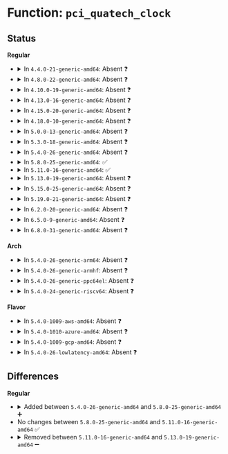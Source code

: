# Function: <code>pci_quatech_clock</code>

## Status
<b>Regular</b>
<ul>
<li>
<details>
<summary>In <code>4.4.0-21-generic-amd64</code>: Absent ❓</summary>

```json
{
  "name": "pci_quatech_clock",
  "collision_type": "Unique Static",
  "inline_type": "Full",
  "funcs": [
    {
      "addr": 18446744071584133738,
      "name": "pci_quatech_clock",
      "external": false,
      "loc": "drivers/tty/serial/8250/8250_pci.c:1224",
      "file": "drivers/tty/serial/8250/8250_pci.c",
      "inline": "not declared, inlined",
      "caller_inline": [
        "drivers/tty/serial/8250/8250_pci.c:pci_quatech_setup"
      ],
      "caller_func": []
    }
  ],
  "symbols": []
}
```
</details>
</li>
<li>
<details>
<summary>In <code>4.8.0-22-generic-amd64</code>: Absent ❓</summary>

```json
{
  "name": "pci_quatech_clock",
  "collision_type": "Unique Static",
  "inline_type": "Full",
  "funcs": [
    {
      "addr": 18446744071584472399,
      "name": "pci_quatech_clock",
      "external": false,
      "loc": "drivers/tty/serial/8250/8250_pci.c:1222",
      "file": "drivers/tty/serial/8250/8250_pci.c",
      "inline": "not declared, inlined",
      "caller_inline": [
        "drivers/tty/serial/8250/8250_pci.c:pci_quatech_setup"
      ],
      "caller_func": []
    }
  ],
  "symbols": []
}
```
</details>
</li>
<li>
<details>
<summary>In <code>4.10.0-19-generic-amd64</code>: Absent ❓</summary>

```json
{
  "name": "pci_quatech_clock",
  "collision_type": "Unique Static",
  "inline_type": "Full",
  "funcs": [
    {
      "addr": 18446744071584654623,
      "name": "pci_quatech_clock",
      "external": false,
      "loc": "drivers/tty/serial/8250/8250_pci.c:1219",
      "file": "drivers/tty/serial/8250/8250_pci.c",
      "inline": "not declared, inlined",
      "caller_inline": [
        "drivers/tty/serial/8250/8250_pci.c:pci_quatech_setup"
      ],
      "caller_func": []
    }
  ],
  "symbols": []
}
```
</details>
</li>
<li>
<details>
<summary>In <code>4.13.0-16-generic-amd64</code>: Absent ❓</summary>

```json
{
  "name": "pci_quatech_clock",
  "collision_type": "Unique Static",
  "inline_type": "Full",
  "funcs": [
    {
      "addr": 18446744071584736688,
      "name": "pci_quatech_clock",
      "external": false,
      "loc": "drivers/tty/serial/8250/8250_pci.c:1219",
      "file": "drivers/tty/serial/8250/8250_pci.c",
      "inline": "not declared, inlined",
      "caller_inline": [
        "drivers/tty/serial/8250/8250_pci.c:pci_quatech_setup"
      ],
      "caller_func": []
    }
  ],
  "symbols": []
}
```
</details>
</li>
<li>
<details>
<summary>In <code>4.15.0-20-generic-amd64</code>: Absent ❓</summary>

```json
{
  "name": "pci_quatech_clock",
  "collision_type": "Unique Static",
  "inline_type": "Full",
  "funcs": [
    {
      "addr": 18446744071585151647,
      "name": "pci_quatech_clock",
      "external": false,
      "loc": "drivers/tty/serial/8250/8250_pci.c:1216",
      "file": "drivers/tty/serial/8250/8250_pci.c",
      "inline": "not declared, inlined",
      "caller_inline": [
        "drivers/tty/serial/8250/8250_pci.c:pci_quatech_setup"
      ],
      "caller_func": []
    }
  ],
  "symbols": []
}
```
</details>
</li>
<li>
<details>
<summary>In <code>4.18.0-10-generic-amd64</code>: Absent ❓</summary>

```json
{
  "name": "pci_quatech_clock",
  "collision_type": "Unique Static",
  "inline_type": "Full",
  "funcs": [
    {
      "addr": 18446744071585386135,
      "name": "pci_quatech_clock",
      "external": false,
      "loc": "drivers/tty/serial/8250/8250_pci.c:1216",
      "file": "drivers/tty/serial/8250/8250_pci.c",
      "inline": "not declared, inlined",
      "caller_inline": [
        "drivers/tty/serial/8250/8250_pci.c:pci_quatech_setup"
      ],
      "caller_func": []
    }
  ],
  "symbols": []
}
```
</details>
</li>
<li>
<details>
<summary>In <code>5.0.0-13-generic-amd64</code>: Absent ❓</summary>

```json
{
  "name": "pci_quatech_clock",
  "collision_type": "Unique Static",
  "inline_type": "Full",
  "funcs": [
    {
      "addr": 18446744071585509655,
      "name": "pci_quatech_clock",
      "external": false,
      "loc": "drivers/tty/serial/8250/8250_pci.c:1216",
      "file": "drivers/tty/serial/8250/8250_pci.c",
      "inline": "not declared, inlined",
      "caller_inline": [
        "drivers/tty/serial/8250/8250_pci.c:pci_quatech_setup"
      ],
      "caller_func": []
    }
  ],
  "symbols": []
}
```
</details>
</li>
<li>
<details>
<summary>In <code>5.3.0-18-generic-amd64</code>: Absent ❓</summary>

```json
{
  "name": "pci_quatech_clock",
  "collision_type": "Unique Static",
  "inline_type": "Full",
  "funcs": [
    {
      "addr": 18446744071585728663,
      "name": "pci_quatech_clock",
      "external": false,
      "loc": "drivers/tty/serial/8250/8250_pci.c:1216",
      "file": "drivers/tty/serial/8250/8250_pci.c",
      "inline": "not declared, inlined",
      "caller_inline": [
        "drivers/tty/serial/8250/8250_pci.c:pci_quatech_setup"
      ],
      "caller_func": []
    }
  ],
  "symbols": []
}
```
</details>
</li>
<li>
<details>
<summary>In <code>5.4.0-26-generic-amd64</code>: Absent ❓</summary>

```json
{
  "name": "pci_quatech_clock",
  "collision_type": "Unique Static",
  "inline_type": "Full",
  "funcs": [
    {
      "addr": 18446744071585870552,
      "name": "pci_quatech_clock",
      "external": false,
      "loc": "drivers/tty/serial/8250/8250_pci.c:1231",
      "file": "drivers/tty/serial/8250/8250_pci.c",
      "inline": "not declared, inlined",
      "caller_inline": [
        "drivers/tty/serial/8250/8250_pci.c:pci_quatech_setup"
      ],
      "caller_func": []
    }
  ],
  "symbols": []
}
```
</details>
</li>
<li>
<details>
<summary>In <code>5.8.0-25-generic-amd64</code>: ✅</summary>

```c
int pci_quatech_clock(struct uart_8250_port * port)
```

```json
{
  "name": "pci_quatech_clock",
  "collision_type": "Unique Static",
  "inline_type": "No",
  "funcs": [
    {
      "addr": 18446744071586607280,
      "name": "pci_quatech_clock",
      "external": false,
      "loc": "drivers/tty/serial/8250/8250_pci.c:1229",
      "file": "drivers/tty/serial/8250/8250_pci.c",
      "inline": "seen, unknown",
      "caller_inline": [],
      "caller_func": [
        "drivers/tty/serial/8250/8250_pci.c:pci_quatech_setup"
      ]
    }
  ],
  "symbols": [
    {
      "addr": 18446744071586607280,
      "name": "pci_quatech_clock",
      "section": ".text",
      "bind": "STB_LOCAL",
      "size": 255
    }
  ]
}
```
</details>
</li>
<li>
<details>
<summary>In <code>5.11.0-16-generic-amd64</code>: ✅</summary>

```c
int pci_quatech_clock(struct uart_8250_port * port)
```

```json
{
  "name": "pci_quatech_clock",
  "collision_type": "Unique Static",
  "inline_type": "No",
  "funcs": [
    {
      "addr": 18446744071586717680,
      "name": "pci_quatech_clock",
      "external": false,
      "loc": "drivers/tty/serial/8250/8250_pci.c:1229",
      "file": "drivers/tty/serial/8250/8250_pci.c",
      "inline": "seen, unknown",
      "caller_inline": [],
      "caller_func": [
        "drivers/tty/serial/8250/8250_pci.c:pci_quatech_setup"
      ]
    }
  ],
  "symbols": [
    {
      "addr": 18446744071586717680,
      "name": "pci_quatech_clock",
      "section": ".text",
      "bind": "STB_LOCAL",
      "size": 255
    }
  ]
}
```
</details>
</li>
<li>
<details>
<summary>In <code>5.13.0-19-generic-amd64</code>: Absent ❓</summary>

```json
{
  "name": "pci_quatech_clock",
  "collision_type": "Unique Static",
  "inline_type": "Full",
  "funcs": [
    {
      "addr": 18446744071586601405,
      "name": "pci_quatech_clock",
      "external": false,
      "loc": "drivers/tty/serial/8250/8250_pci.c:1233",
      "file": "drivers/tty/serial/8250/8250_pci.c",
      "inline": "not declared, inlined",
      "caller_inline": [
        "drivers/tty/serial/8250/8250_pci.c:pci_quatech_setup"
      ],
      "caller_func": []
    }
  ],
  "symbols": []
}
```
</details>
</li>
<li>
<details>
<summary>In <code>5.15.0-25-generic-amd64</code>: Absent ❓</summary>

```json
{
  "name": "pci_quatech_clock",
  "collision_type": "Unique Static",
  "inline_type": "Full",
  "funcs": [
    {
      "addr": 18446744071587144397,
      "name": "pci_quatech_clock",
      "external": false,
      "loc": "drivers/tty/serial/8250/8250_pci.c:1233",
      "file": "drivers/tty/serial/8250/8250_pci.c",
      "inline": "not declared, inlined",
      "caller_inline": [
        "drivers/tty/serial/8250/8250_pci.c:pci_quatech_setup"
      ],
      "caller_func": []
    }
  ],
  "symbols": []
}
```
</details>
</li>
<li>
<details>
<summary>In <code>5.19.0-21-generic-amd64</code>: Absent ❓</summary>

```json
{
  "name": "pci_quatech_clock",
  "collision_type": "Unique Static",
  "inline_type": "Full",
  "funcs": [
    {
      "addr": 18446744071588454205,
      "name": "pci_quatech_clock",
      "external": false,
      "loc": "drivers/tty/serial/8250/8250_pci.c:1395",
      "file": "drivers/tty/serial/8250/8250_pci.c",
      "inline": "not declared, inlined",
      "caller_inline": [
        "drivers/tty/serial/8250/8250_pci.c:pci_quatech_setup"
      ],
      "caller_func": []
    }
  ],
  "symbols": []
}
```
</details>
</li>
<li>
<details>
<summary>In <code>6.2.0-20-generic-amd64</code>: Absent ❓</summary>

```json
{
  "name": "pci_quatech_clock",
  "collision_type": "Unique Static",
  "inline_type": "Full",
  "funcs": [
    {
      "addr": 18446744071589881453,
      "name": "pci_quatech_clock",
      "external": false,
      "loc": "drivers/tty/serial/8250/8250_pci.c:1400",
      "file": "drivers/tty/serial/8250/8250_pci.c",
      "inline": "not declared, inlined",
      "caller_inline": [
        "drivers/tty/serial/8250/8250_pci.c:pci_quatech_setup"
      ],
      "caller_func": []
    }
  ],
  "symbols": []
}
```
</details>
</li>
<li>
<details>
<summary>In <code>6.5.0-9-generic-amd64</code>: Absent ❓</summary>

```json
{
  "name": "pci_quatech_clock",
  "collision_type": "Unique Static",
  "inline_type": "Full",
  "funcs": [
    {
      "addr": 18446744071590190333,
      "name": "pci_quatech_clock",
      "external": false,
      "loc": "drivers/tty/serial/8250/8250_pci.c:1372",
      "file": "drivers/tty/serial/8250/8250_pci.c",
      "inline": "not declared, inlined",
      "caller_inline": [
        "drivers/tty/serial/8250/8250_pci.c:pci_quatech_setup"
      ],
      "caller_func": []
    }
  ],
  "symbols": []
}
```
</details>
</li>
<li>
<details>
<summary>In <code>6.8.0-31-generic-amd64</code>: Absent ❓</summary>

```json
{
  "name": "pci_quatech_clock",
  "collision_type": "Unique Static",
  "inline_type": "Full",
  "funcs": [
    {
      "addr": 18446744071590534222,
      "name": "pci_quatech_clock",
      "external": false,
      "loc": "drivers/tty/serial/8250/8250_pci.c:1453",
      "file": "drivers/tty/serial/8250/8250_pci.c",
      "inline": "not declared, inlined",
      "caller_inline": [
        "drivers/tty/serial/8250/8250_pci.c:pci_quatech_setup"
      ],
      "caller_func": []
    }
  ],
  "symbols": []
}
```
</details>
</li>
</ul>
<b>Arch</b>
<ul>
<li>
<details>
<summary>In <code>5.4.0-26-generic-arm64</code>: Absent ❓</summary>

```json
{
  "name": "pci_quatech_clock",
  "collision_type": "Unique Static",
  "inline_type": "Full",
  "funcs": [
    {
      "addr": 18446603336498606584,
      "name": "pci_quatech_clock",
      "external": false,
      "loc": "drivers/tty/serial/8250/8250_pci.c:1231",
      "file": "drivers/tty/serial/8250/8250_pci.c",
      "inline": "not declared, inlined",
      "caller_inline": [
        "drivers/tty/serial/8250/8250_pci.c:pci_quatech_setup"
      ],
      "caller_func": []
    }
  ],
  "symbols": []
}
```
</details>
</li>
<li>
<details>
<summary>In <code>5.4.0-26-generic-armhf</code>: Absent ❓</summary>

```json
{
  "name": "pci_quatech_clock",
  "collision_type": "Unique Static",
  "inline_type": "Full",
  "funcs": [
    {
      "addr": 3231233940,
      "name": "pci_quatech_clock",
      "external": false,
      "loc": "drivers/tty/serial/8250/8250_pci.c:1231",
      "file": "drivers/tty/serial/8250/8250_pci.c",
      "inline": "not declared, inlined",
      "caller_inline": [
        "drivers/tty/serial/8250/8250_pci.c:pci_quatech_setup"
      ],
      "caller_func": []
    }
  ],
  "symbols": []
}
```
</details>
</li>
<li>
<details>
<summary>In <code>5.4.0-26-generic-ppc64el</code>: Absent ❓</summary>

```json
{
  "name": "pci_quatech_clock",
  "collision_type": "Unique Static",
  "inline_type": "Full",
  "funcs": [
    {
      "addr": 13835058055291836140,
      "name": "pci_quatech_clock",
      "external": false,
      "loc": "drivers/tty/serial/8250/8250_pci.c:1231",
      "file": "drivers/tty/serial/8250/8250_pci.c",
      "inline": "not declared, inlined",
      "caller_inline": [
        "drivers/tty/serial/8250/8250_pci.c:pci_quatech_setup"
      ],
      "caller_func": []
    }
  ],
  "symbols": []
}
```
</details>
</li>
<li>
<details>
<summary>In <code>5.4.0-24-generic-riscv64</code>: Absent ❓</summary>

```json
{
  "name": "pci_quatech_clock",
  "collision_type": "Unique Static",
  "inline_type": "Full",
  "funcs": [
    {
      "addr": 18446743936276203940,
      "name": "pci_quatech_clock",
      "external": false,
      "loc": "drivers/tty/serial/8250/8250_pci.c:1231",
      "file": "drivers/tty/serial/8250/8250_pci.c",
      "inline": "not declared, inlined",
      "caller_inline": [
        "drivers/tty/serial/8250/8250_pci.c:pci_quatech_setup"
      ],
      "caller_func": []
    }
  ],
  "symbols": []
}
```
</details>
</li>
</ul>
<b>Flavor</b>
<ul>
<li>
<details>
<summary>In <code>5.4.0-1009-aws-amd64</code>: Absent ❓</summary>

```json
{
  "name": "pci_quatech_clock",
  "collision_type": "Unique Static",
  "inline_type": "Full",
  "funcs": [
    {
      "addr": 18446744071585631543,
      "name": "pci_quatech_clock",
      "external": false,
      "loc": "drivers/tty/serial/8250/8250_pci.c:1231",
      "file": "drivers/tty/serial/8250/8250_pci.c",
      "inline": "not declared, inlined",
      "caller_inline": [
        "drivers/tty/serial/8250/8250_pci.c:pci_quatech_setup"
      ],
      "caller_func": []
    }
  ],
  "symbols": []
}
```
</details>
</li>
<li>
<details>
<summary>In <code>5.4.0-1010-azure-amd64</code>: Absent ❓</summary>

```json
{
  "name": "pci_quatech_clock",
  "collision_type": "Unique Static",
  "inline_type": "Full",
  "funcs": [
    {
      "addr": 18446744071585496616,
      "name": "pci_quatech_clock",
      "external": false,
      "loc": "drivers/tty/serial/8250/8250_pci.c:1231",
      "file": "drivers/tty/serial/8250/8250_pci.c",
      "inline": "not declared, inlined",
      "caller_inline": [
        "drivers/tty/serial/8250/8250_pci.c:pci_quatech_setup"
      ],
      "caller_func": []
    }
  ],
  "symbols": []
}
```
</details>
</li>
<li>
<details>
<summary>In <code>5.4.0-1009-gcp-amd64</code>: Absent ❓</summary>

```json
{
  "name": "pci_quatech_clock",
  "collision_type": "Unique Static",
  "inline_type": "Full",
  "funcs": [
    {
      "addr": 18446744071585820952,
      "name": "pci_quatech_clock",
      "external": false,
      "loc": "drivers/tty/serial/8250/8250_pci.c:1231",
      "file": "drivers/tty/serial/8250/8250_pci.c",
      "inline": "not declared, inlined",
      "caller_inline": [
        "drivers/tty/serial/8250/8250_pci.c:pci_quatech_setup"
      ],
      "caller_func": []
    }
  ],
  "symbols": []
}
```
</details>
</li>
<li>
<details>
<summary>In <code>5.4.0-26-lowlatency-amd64</code>: Absent ❓</summary>

```json
{
  "name": "pci_quatech_clock",
  "collision_type": "Unique Static",
  "inline_type": "Full",
  "funcs": [
    {
      "addr": 18446744071585928568,
      "name": "pci_quatech_clock",
      "external": false,
      "loc": "drivers/tty/serial/8250/8250_pci.c:1231",
      "file": "drivers/tty/serial/8250/8250_pci.c",
      "inline": "not declared, inlined",
      "caller_inline": [
        "drivers/tty/serial/8250/8250_pci.c:pci_quatech_setup"
      ],
      "caller_func": []
    }
  ],
  "symbols": []
}
```
</details>
</li>
</ul>

## Differences
<b>Regular</b>
<ul>
<li>
<details>
<summary>Added between <code>5.4.0-26-generic-amd64</code> and <code>5.8.0-25-generic-amd64</code> ➕</summary>

```c
int pci_quatech_clock(struct uart_8250_port * port)
```
</details>
</li>
<li>
No changes between <code>5.8.0-25-generic-amd64</code> and <code>5.11.0-16-generic-amd64</code> ✅
</li>
<li>
<details>
<summary>Removed between <code>5.11.0-16-generic-amd64</code> and <code>5.13.0-19-generic-amd64</code> ➖</summary>

```c
int pci_quatech_clock(struct uart_8250_port * port)
```
</details>
</li>
</ul>
